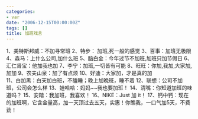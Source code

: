 ```yaml
---
categories:
- var
date: "2006-12-15T00:00:00Z"
tags: []
title: 加班戏言
---
```


 1、美特斯邦威：不加寻常班 
 2、特步： 加班,死一般的感觉 
 3、百事：加班无极限 
 4、森马：上什么公司,加什么班 
 5、脑白金：今年过节不加班,加班只加节假日 
 6、汇仁肾宝：他加我也加 
 7、李宁：加班,一切皆有可能 
 8、旺旺：你加,我加,大家加,加加 
 9、农夫山泉：加了有点烦 
 10、好迪：大家加，才是真的加  
 11、白加黑：白天加白班，不瞌睡；晚上加晚班，睡不着 
 12、联想：公司不加班，公司会怎么样 
 13、娃哈哈：妈妈\~\~我也要加班！ 
 14、清嘴：你知道加班的味道吗？ 
 15、安踏：我加班，我喜欢！ 
 16、NIKE：Just 加 it！ 
 17、钙中钙：现在的加班啊，它含金量高，加一天顶过去五天，实惠！你瞧我，一口气加5天，不费劲！
